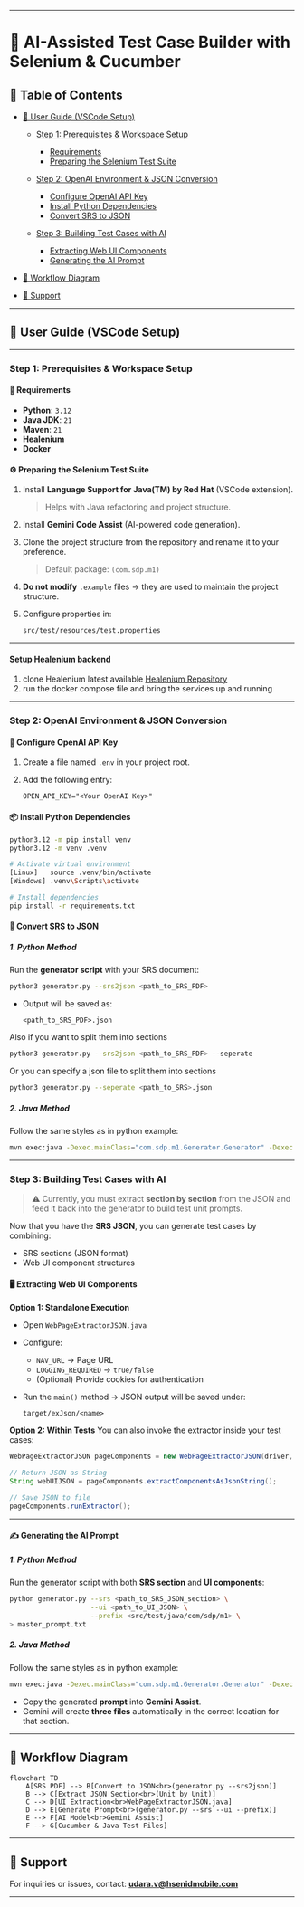 
---

# 🚀 AI-Assisted Test Case Builder with Selenium & Cucumber

## 📑 Table of Contents

* [📘 User Guide (VSCode Setup)](#-user-guide-vscode-setup)

  * [Step 1: Prerequisites & Workspace Setup](#step-1-prerequisites--workspace-setup)

    * [Requirements](#-requirements)
    * [Preparing the Selenium Test Suite](#-preparing-the-selenium-test-suite)
  * [Step 2: OpenAI Environment & JSON Conversion](#step-2-openai-environment--json-conversion)

    * [Configure OpenAI API Key](#-configure-openai-api-key)
    * [Install Python Dependencies](#-install-python-dependencies)
    * [Convert SRS to JSON](#-convert-srs-to-json)
  * [Step 3: Building Test Cases with AI](#step-3-building-test-cases-with-ai)

    * [Extracting Web UI Components](#-extracting-web-ui-components)
    * [Generating the AI Prompt](#-generating-the-ai-prompt)
* [🔄 Workflow Diagram](#-workflow-diagram)
* [📩 Support](#-support)

---

## 📘 User Guide (VSCode Setup)

---

### **Step 1: Prerequisites & Workspace Setup**

#### 🔧 Requirements

* **Python**: `3.12`
* **Java JDK**: `21`
* **Maven**: `21`
* **Healenium**
* **Docker**

#### ⚙️ Preparing the Selenium Test Suite

1. Install **Language Support for Java(TM) by Red Hat** (VSCode extension).

   > Helps with Java refactoring and project structure.
2. Install **Gemini Code Assist** (AI-powered code generation).
3. Clone the project structure from the repository and rename it to your preference.

   > Default package: `(com.sdp.m1)`
4. **Do not modify** `.example` files → they are used to maintain the project structure.
5. Configure properties in:

   ```
   src/test/resources/test.properties
   ```

---

#### Setup Healenium backend

1. clone Healenium latest available [Healenium Repository](https://github.com/healenium/healenium.git)
2. run the docker compose file and bring the services up and running

---

### **Step 2: OpenAI Environment & JSON Conversion**

#### 🔑 Configure OpenAI API Key

1. Create a file named `.env` in your project root.
2. Add the following entry:

   ```env
   OPEN_API_KEY="<Your OpenAI Key>"
   ```

#### 📦 Install Python Dependencies

```sh
python3.12 -m pip install venv 
python3.12 -m venv .venv

# Activate virtual environment
[Linux]   source .venv/bin/activate
[Windows] .venv\Scripts\activate

# Install dependencies
pip install -r requirements.txt
```

#### 📄 Convert SRS to JSON

##### 1. Python Method

Run the **generator script** with your SRS document:

```sh
python3 generator.py --srs2json <path_to_SRS_PDF>
```

* Output will be saved as:

  ```
  <path_to_SRS_PDF>.json
  ```

Also if you want to split them into sections

```sh
python3 generator.py --srs2json <path_to_SRS_PDF> --seperate
```

Or you can specify a json file to split them into sections

```sh
python3 generator.py --seperate <path_to_SRS>.json
```

##### 2. Java Method

Follow the same styles as in python
example:

```sh
mvn exec:java -Dexec.mainClass="com.sdp.m1.Generator.Generator" -Dexec.classpathScope=test -Dexec.args="--srs2json <path_to_SRS_PDF> --seperate"
```

---

### **Step 3: Building Test Cases with AI**

> ⚠️ Currently, you must extract **section by section** from the JSON and feed it back into the generator to build test unit prompts.

Now that you have the **SRS JSON**, you can generate test cases by combining:

* SRS sections (JSON format)
* Web UI component structures

#### 🖥️ Extracting Web UI Components

**Option 1: Standalone Execution**

* Open `WebPageExtractorJSON.java`
* Configure:

  * `NAV_URL` → Page URL
  * `LOGGING_REQUIRED` → `true/false`
  * (Optional) Provide cookies for authentication
* Run the `main()` method → JSON output will be saved under:

  ```
  target/exJson/<name>
  ```

**Option 2: Within Tests**
You can also invoke the extractor inside your test cases:

```java
WebPageExtractorJSON pageComponents = new WebPageExtractorJSON(driver, wait);

// Return JSON as String
String webUIJSON = pageComponents.extractComponentsAsJsonString();

// Save JSON to file
pageComponents.runExtractor();
```

---

#### ✍️ Generating the AI Prompt

##### 1. Python Method

Run the generator script with both **SRS section** and **UI components**:

```sh
python generator.py --srs <path_to_SRS_JSON_section> \
                    --ui <path_to_UI_JSON> \
                    --prefix <src/test/java/com/sdp/m1> \
> master_prompt.txt
```

##### 2. Java Method

Follow the same styles as in python
example:

```sh
mvn exec:java -Dexec.mainClass="com.sdp.m1.Generator.Generator" -Dexec.classpathScope=test -Dexec.args="--jsrs Documents/SRS_Els/2.1.2_ServiceProviderSearch_SRS.json --ui Documents/UI_Els/page_components_home_20250904_084926.json" > master_prompt.txt
```

* Copy the generated **prompt** into **Gemini Assist**.
* Gemini will create **three files** automatically in the correct location for that section.

---

## 🔄 Workflow Diagram

```mermaid
flowchart TD
    A[SRS PDF] --> B[Convert to JSON<br>(generator.py --srs2json)]
    B --> C[Extract JSON Section<br>(Unit by Unit)]
    C --> D[UI Extraction<br>WebPageExtractorJSON.java]
    D --> E[Generate Prompt<br>(generator.py --srs --ui --prefix)]
    E --> F[AI Model<br>Gemini Assist]
    F --> G[Cucumber & Java Test Files]
```

---

## 📩 Support

For inquiries or issues, contact:
**[udara.v@hsenidmobile.com](mailto:udara.v@hsenidmobile.com)**

---
